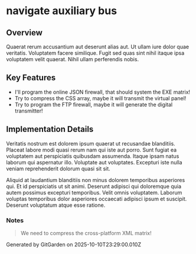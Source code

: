 # navigate auxiliary bus

## Overview
Quaerat rerum accusantium aut deserunt alias aut. Ut ullam iure dolor quae veritatis. Voluptatem facere similique. Fugit sed quas sint nihil itaque ipsa voluptatem velit quaerat. Nihil ullam perferendis nobis.

## Key Features
- I'll program the online JSON firewall, that should system the EXE matrix!
- Try to compress the CSS array, maybe it will transmit the virtual panel!
- Try to program the FTP firewall, maybe it will generate the digital transmitter!

## Implementation Details
Veritatis nostrum est dolorem ipsum quaerat ut recusandae blanditiis. Placeat labore modi quasi rerum nam qui iste aut porro. Sunt fugiat ea voluptatem aut perspiciatis quibusdam assumenda. Itaque ipsam natus laborum qui aspernatur illo. Voluptate aut voluptates. Excepturi iste nulla veniam reprehenderit dolorum quasi sit sit.
 Aliquid at laudantium blanditiis non minus dolorem temporibus asperiores qui. Et id perspiciatis ut sit animi. Deserunt adipisci qui doloremque quia autem possimus excepturi temporibus. Velit omnis voluptatem. Laborum voluptas temporibus dolor asperiores occaecati adipisci ipsum et suscipit. Deserunt voluptatum atque esse ratione.

### Notes
> We need to compress the cross-platform XML matrix!

Generated by GitGarden on 2025-10-10T23:29:00.010Z